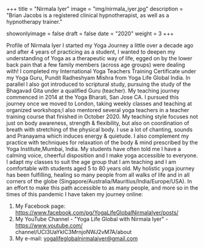 +++
title = "Nirmala Iyer"
image = "img/nirmala_iyer.jpg"
description = "Brian Jacobs is a registered clinical hypnotherapist, as well as a hypnotherapy trainer."

showonlyimage = false
draft = false
date = "2020"
weight = 3
+++

Profile of Nirmala Iyer
I started my Yoga Journey a little over a decade ago and after 4
years of practicing as a student, I wanted to deepen my
understanding of Yoga as a therapeutic way of life, egged on by
the lower back pain that a few family members (across age
groups) were dealing with!
I completed my International Yoga Teachers Training Certificate
under my Yoga Guru, Pundit Radheshyam Mishra from Yoga Life
Global India. In parallel I also got introduced to scriptural study,
pursuing the study of the Bhagavad Gita under a qualified Guru
(teacher).
My teaching journey commenced in 2014 at the Yoga Bharati, San Jose CA. I pursued this
journey once we moved to London, taking weekly classes and teaching at organized
workshops;I also mentored several yoga teachers in a teacher training course that finished in
October 2020.
My teaching style focuses not just on body awareness, strength & flexibility, but also on
coordination of breath with stretching of the physical body. I use a lot of chanting, sounds and
Pranayama which induces energy & quietude. I also complement my practice with techniques
for relaxation of the body & mind prescribed by the Yoga Institute,Mumbai, India. My students
have often told me I have a calming voice, cheerful disposition and I make yoga accessible to
everyone. I adapt my classes to suit the age group that I am teaching and I am comfortable with
students aged 5 to 80 years old.
My holistic yoga journey has been fulfilling, healing so many people from all walks of life and in
all corners of the globe (Singapore/Australia/Mauritius/India/Europe/USA). In an effort to make
this path accessible to as many people, and more so in the times of this pandemic I have taken
my journey online:
1. My Facebook page: https://www.facebook.com/pg/YogaLifeGlobalNirmalaIyer/posts/
2. My YouTube Channel - "Yoga Life Global with Nirmala Iyer" - https://www.youtube.com/
channel/UCI3UaYkIC3MrnjoNWJ2vM7A/about
3.	My e-mail: yogalifeglobalnirmalaiyer@gmail.com
